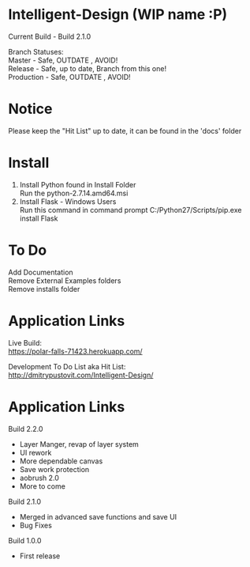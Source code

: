 Intelligent-Design (WIP name :P)
================================
Current Build - Build 2.1.0 

Branch Statuses:  
Master - Safe, OUTDATE , AVOID!  
Release - Safe, up to date, Branch from this one!  
Production - Safe, OUTDATE , AVOID!  

Notice
========
Please keep the "Hit List" up to date, it can be found in the 'docs' folder


Install
===============
1) Install Python found in Install Folder  
	Run the python-2.7.14.amd64.msi  
2) Install Flask - Windows Users  
	Run this command in command prompt C:/Python27/Scripts/pip.exe install Flask  
  
  
To Do
=========
Add Documentation  
Remove External Examples folders   
Remove installs folder  


Application Links
==================
Live Build:  
https://polar-falls-71423.herokuapp.com/  

Development To Do List aka Hit List:   
http://dmitrypustovit.com/Intelligent-Design/  

Application Links
==================
Build 2.2.0
- Layer Manger, revap of layer system
- UI rework
- More dependable canvas
- Save work protection
- aobrush 2.0
- More to come

Build 2.1.0 
- Merged in advanced save functions and save UI 
- Bug Fixes

Build 1.0.0 
- First release

